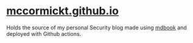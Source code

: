 # [mccormickt.github.io](https://mccormickt.github.io)

Holds the source of my personal Security blog made using [mdbook](https://github.com/rust-lang/mdBook) and deployed with Github actions.
